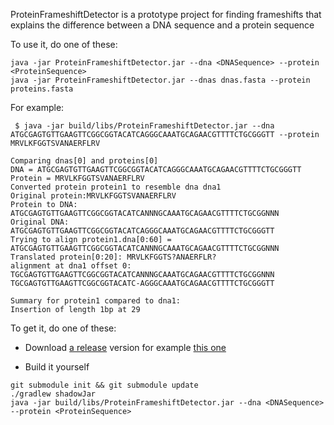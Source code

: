 ProteinFrameshiftDetector is a prototype project for finding frameshifts that explains the difference between a DNA sequence and a protein sequence

To use it, do one of these:

```
java -jar ProteinFrameshiftDetector.jar --dna <DNASequence> --protein <ProteinSequence>
java -jar ProteinFrameshiftDetector.jar --dnas dnas.fasta --protein proteins.fasta
```

For example:

```
 $ java -jar build/libs/ProteinFrameshiftDetector.jar --dna ATGCGAGTGTTGAAGTTCGGCGGTACATCAGGGCAAATGCAGAACGTTTTCTGCGGGTT --protein MRVLKFGGTSVANAERFLRV

Comparing dnas[0] and proteins[0]
DNA = ATGCGAGTGTTGAAGTTCGGCGGTACATCAGGGCAAATGCAGAACGTTTTCTGCGGGTT
Protein = MRVLKFGGTSVANAERFLRV
Converted protein protein1 to resemble dna dna1
Original protein:MRVLKFGGTSVANAERFLRV
Protein to DNA: ATGCGAGTGTTGAAGTTCGGCGGTACATCANNNGCAAATGCAGAACGTTTTCTGCGGNNN
Original DNA: ATGCGAGTGTTGAAGTTCGGCGGTACATCAGGGCAAATGCAGAACGTTTTCTGCGGGTT
Trying to align protein1.dna[0:60] = ATGCGAGTGTTGAAGTTCGGCGGTACATCANNNGCAAATGCAGAACGTTTTCTGCGGNNN
Translated protein[0:20]: MRVLKFGGTS?ANAERFLR?
alignment at dna1 offset 0:
TGCGAGTGTTGAAGTTCGGCGGTACATCANNNGCAAATGCAGAACGTTTTCTGCGGNNN
TGCGAGTGTTGAAGTTCGGCGGTACATC-AGGGCAAATGCAGAACGTTTTCTGCGGGTT

Summary for protein1 compared to dna1:
Insertion of length 1bp at 29
```

To get it, do one of these:

* Download [a release](https://github.com/mathjeff/ProteinFrameshiftDetector/releases/) version for example [this one](https://github.com/mathjeff/ProteinFrameshiftDetector/releases/download/0.0.2/ProteinFrameshiftDetector.jar)

* Build it yourself

```
git submodule init && git submodule update
./gradlew shadowJar
java -jar build/libs/ProteinFrameshiftDetector.jar --dna <DNASequence> --protein <ProteinSequence>
```
